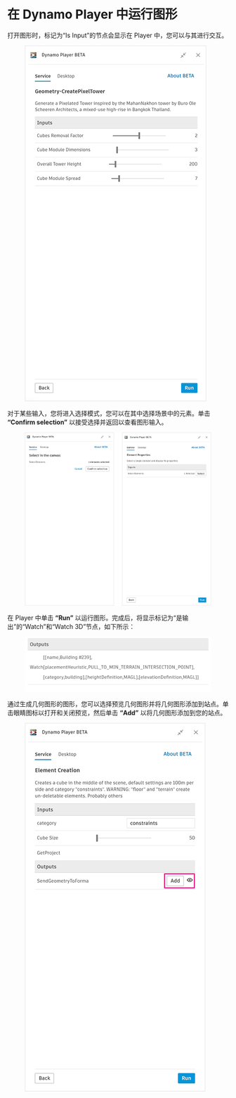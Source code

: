 # 在 Dynamo Player 中运行图形


打开图形时，标记为“Is Input”的节点会显示在 Player 中，您可以与其进行交互。

<figure><img src="../.gitbook/assets/run-button.png" alt=""><figcaption></figcaption></figure>

对于某些输入，您将进入选择模式，您可以在其中选择场景中的元素。单击 **“Confirm selection”** 以接受选择并返回以查看图形输入。

<figure><img src="../.gitbook/assets/selection-flow.png" alt=""><figcaption></figcaption></figure>

在 Player 中单击 **“Run”** 以运行图形。完成后，将显示标记为“是输出”的“Watch”和“Watch 3D”节点，如下所示：

<figure><img src="../.gitbook/assets/watch-output.png" alt=""><figcaption></figcaption></figure>

通过生成几何图形的图形，您可以选择预览几何图形并将几何图形添加到站点。单击眼睛图标以打开和关闭预览，然后单击 **“Add”** 以将几何图形添加到您的站点。

<figure><img src="../.gitbook/assets/add.png" alt=""><figcaption></figcaption></figure>
